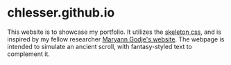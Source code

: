 # chlesser.github.io
This website is to showcase my portfolio. It utilizes the [skeleton css](http://getskeleton.com/), and is inspired by my fellow researcher [Maryann Godje's website](https://mgodje.github.io/). The webpage is intended to simulate an ancient scroll, with fantasy-styled text to complement it.
